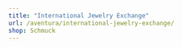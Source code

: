 ```yaml
---
title: "International Jewelry Exchange"
url: /aventura/international-jewelry-exchange/
shop: Schmuck
---
```

